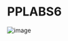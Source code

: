 # PPLABS6
![image](https://github.com/user-attachments/assets/95fdc2f1-8e33-406e-a126-d19c6a352ac9)
